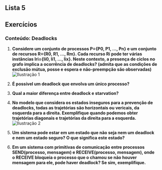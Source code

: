 ## Lista 5
## Exercícios

### Conteúdo: Deadlocks

1. **Considere um conjunto de processos P={P0, P1, ..., Pn} e um conjunto de recursos R={R0, R1, ..., Rm}. Cada recurso Ri pode ter várias instâncias Iri={Ii0, Ii1, ..., Iix}. Neste contexto, a presença de ciclos no grafo implica a ocorrência de deadlocks? (admita que as condições de exclusão mútua, posse e espera e não-preempção são observadas)**<br/>
![Ilustração 1](./assets/1.png)

2. **É possível um deadlock que envolva um único processo?**<br/>

3. **Qual a maior diferença entre deadlock e starvation?**<br/>

4. **No modelo que considera os estados inseguros para a prevenção de deadlocks, todas as trajetórias são horizontais ou vericais, da esquerda para a direita. Exemplifique quando podemos obter trajetórias diagonais e trajetórias da direita para a esquerda.**<br/>
![Ilustração 2](./assets/4.png)

5. **Um sistema pode estar em um estado que não seja nem um deadlock e nem um estado seguro? O que significa este estado?**<br/>

6. **Em um sistema com primitivas de comunicação entre processos SEND(processo, mensagem) e RECEIVE(processo, mensagem), onde o RECEIVE bloqueia o processo que o chamou se não houver mensagem para ele, pode haver deadlock? Se sim, exemplifique.**<br/>
